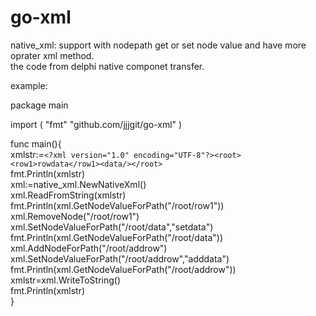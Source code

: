 # go-xml
native_xml: support with nodepath get or set node value and have more oprater xml method.<br/>
the code from delphi native componet transfer.

example:

package main

import (
	"fmt"
	"github.com/jjjgit/go-xml"
)

func main(){<br/>
	xmlstr:=`<?xml version="1.0" encoding="UTF-8"?><root><row1>rowdata</row1><data/></root>`<br/>
	fmt.Println(xmlstr)<br/>
	xml:=native_xml.NewNativeXml()<br/>
	xml.ReadFromString(xmlstr)<br/>
	fmt.Println(xml.GetNodeValueForPath("/root/row1"))<br/>
	xml.RemoveNode("/root/row1")<br/>
	xml.SetNodeValueForPath("/root/data","setdata")<br/>
	fmt.Println(xml.GetNodeValueForPath("/root/data"))<br/>
	xml.AddNodeForPath("/root/addrow")<br/>
	xml.SetNodeValueForPath("/root/addrow","adddata")<br/>
	fmt.Println(xml.GetNodeValueForPath("/root/addrow"))<br/>
	xmlstr=xml.WriteToString()<br/>
	fmt.Println(xmlstr)<br/>
}<br/>
